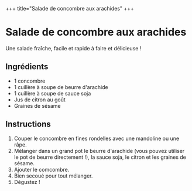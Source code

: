 +++
title="Salade de concombre aux arachides"
+++

# Salade de concombre aux arachides

Une salade fraîche, facile et rapide à faire et délicieuse !

## Ingrédients

- 1 concombre
- 1 cuillère à soupe de beurre d'arachide
- 1 cuillère à soupe de sauce soja
- Jus de citron au goût
- Graines de sésame


## Instructions

1. Couper le concombre en fines rondelles avec une mandoline ou une râpe.
2. Mélanger dans un grand pot le beurre d'arachide (vous pouvez utiliser le pot de beurre directement !), la sauce soja, le citron et les graines de sésame.
3. Ajouter le comcombre.
4. Bien secoué pour tout mélanger.
5. Dégustez !

